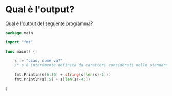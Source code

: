 # Qual è l'output?

Qual è l'output del seguente programma?

```go
package main

import "fmt"

func main() {

	s := "ciao, come va?"
    /* s è interamente definita da caratteri considerati nello standard US-ASCII */

    fmt.Println(s[6:10] + string(s[len(s)-1]))
	fmt.Println(s[:5] + s[len(s)-4:])
	
}
```